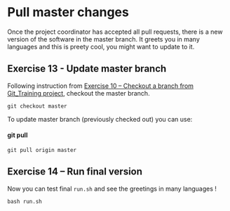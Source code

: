 # Pull master changes

Once the project coordinator has accepted all pull requests, there is a new version of the software in the master branch. It greets you in many languages and this is preety cool, you might want to update to it.

## Exercise 13 - Update master branch

Following instruction from [Exercise 10 – Checkout a branch from Git_Training project](https://github.com/fmassonn/Git_Training/src/master/project/linux/review), checkout the master branch.

```
git checkout master
```

To update master branch (previously checked out) you can use:

#### git pull

```
git pull origin master
```

## Exercise 14 – Run final version

Now you can test final `run.sh` and see the greetings in many languages !

```
bash run.sh
```
